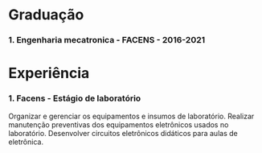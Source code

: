 # **Graduação**

### 1. Engenharia mecatronica - FACENS - 2016-2021

# **Experiência**

### 1. Facens - Estágio de laboratório

<p> Organizar e gerenciar os equipamentos e insumos de laboratório. Realizar manutenção preventivas dos equipamentos eletrônicos usados no laboratório. Desenvolver circuitos eletrônicos didáticos para aulas de eletrônica.</p>
